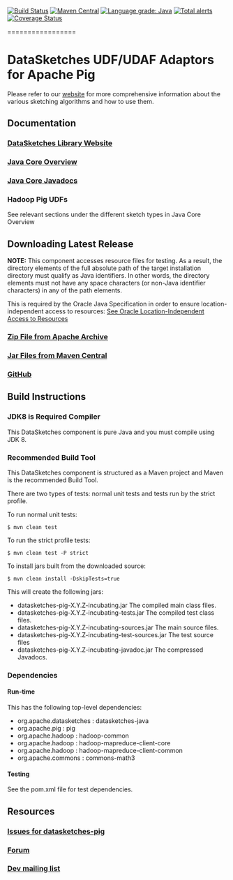 <!--
    Licensed to the Apache Software Foundation (ASF) under one
    or more contributor license agreements.  See the NOTICE file
    distributed with this work for additional information
    regarding copyright ownership.  The ASF licenses this file
    to you under the Apache License, Version 2.0 (the
    "License"); you may not use this file except in compliance
    with the License.  You may obtain a copy of the License at

      http://www.apache.org/licenses/LICENSE-2.0

    Unless required by applicable law or agreed to in writing,
    software distributed under the License is distributed on an
    "AS IS" BASIS, WITHOUT WARRANTIES OR CONDITIONS OF ANY
    KIND, either express or implied.  See the License for the
    specific language governing permissions and limitations
    under the License.
-->

[![Build Status](https://travis-ci.org/apache/incubator-datasketches-pig.svg?branch=master)](https://travis-ci.org/apache/incubator-datasketches-pig)
[![Maven Central](https://maven-badges.herokuapp.com/maven-central/org.apache.datasketches/datasketches-pig/badge.svg)](https://maven-badges.herokuapp.com/maven-central/org.apache.datasketches/datasketches-pig)
[![Language grade: Java](https://img.shields.io/lgtm/grade/java/g/apache/incubator-datasketches-pig.svg?logo=lgtm&logoWidth=18)](https://lgtm.com/projects/g/apache/incubator-datasketches-pig/context:java)
[![Total alerts](https://img.shields.io/lgtm/alerts/g/apache/incubator-datasketches-pig.svg?logo=lgtm&logoWidth=18)](https://lgtm.com/projects/g/apache/incubator-datasketches-pig/alerts/)
[![Coverage Status](https://coveralls.io/repos/github/apache/incubator-datasketches-pig/badge.svg?branch=master&service=github)](https://coveralls.io/github/apache/incubator-datasketches-pig?branch=master)

=================

# DataSketches UDF/UDAF Adaptors for Apache Pig 
Please refer to our [website](https://datasketches.github.io) for more comprehensive information about the various sketching algorithms and how to use them.

## Documentation

### [DataSketches Library Website](https://datasketches.github.io/)

### [Java Core Overview](https://datasketches.github.io/docs/TheChallenge.html)

### [Java Core Javadocs](https://datasketches.github.io/api/core/snapshot/apidocs/index.html)

### Hadoop Pig UDFs 
See relevant sections under the different sketch types in Java Core Overview


## Downloading Latest Release
__NOTE:__ This component accesses resource files for testing. As a result, the directory elements of the full absolute path of the target installation directory 
    must qualify as Java identifiers. In other words, the directory elements must not have any space characters (or non-Java identifier characters) in any of the path elements.
    
This is required by the Oracle Java Specification in order to ensure location-independent 
    access to resources: [See Oracle Location-Independent Access to Resources](https://docs.oracle.com/javase/8/docs/technotes/guides/lang/resources.html)

### [Zip File from Apache Archive](http://archive.apache.org/dist/incubator/datasketches/pig/)

### [Jar Files from Maven Central](https://repository.apache.org/content/repositories/releases/org/apache/datasketches/datasketches-pig/)

### [GitHub](https://github.com/apache/incubator-datasketches-pig/releases)

## Build Instructions

### JDK8 is Required Compiler
This DataSketches component is pure Java and you must compile using JDK 8.

### Recommended Build Tool
This DataSketches component is structured as a Maven project and Maven is the recommended Build Tool.

There are two types of tests: normal unit tests and tests run by the strict profile.  

To run normal unit tests:

    $ mvn clean test

To run the strict profile tests:

    $ mvn clean test -P strict

To install jars built from the downloaded source:

    $ mvn clean install -DskipTests=true

This will create the following jars:

* datasketches-pig-X.Y.Z-incubating.jar The compiled main class files.
* datasketches-pig-X.Y.Z-incubating-tests.jar The compiled test class files.
* datasketches-pig-X.Y.Z-incubating-sources.jar The main source files.
* datasketches-pig-X.Y.Z-incubating-test-sources.jar The test source files
* datasketches-pig-X.Y.Z-incubating-javadoc.jar  The compressed Javadocs.

### Dependencies

#### Run-time
This has the following top-level dependencies:

* org.apache.datasketches : datasketches-java
* org.apache.pig : pig
* org.apache.hadoop : hadoop-common
* org.apache.hadoop : hadoop-mapreduce-client-core
* org.apache.hadoop : hadoop-mapreduce-client-common
* org.apache.commons : commons-math3

#### Testing
See the pom.xml file for test dependencies.

## Resources

### [Issues for datasketches-pig](https://github.com/apache/incubator-datasketches-pig/issues)

### [Forum](https://groups.google.com/forum/#!forum/sketches-user)

### [Dev mailing list](dev@datasketches.apache.org)
